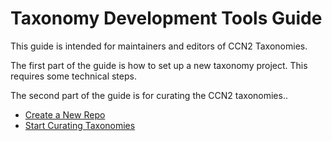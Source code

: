 # Taxonomy Development Tools Guide

This guide is intended for maintainers and editors of CCN2 Taxonomies.

The first part of the guide is how to set up a new taxonomy
project. This requires some technical steps.

The second part of the guide is for curating the CCN2 taxonomies.. 

- [Create a New Repo](NewRepo.md)
- [Start Curating Taxonomies](Curation.md)
